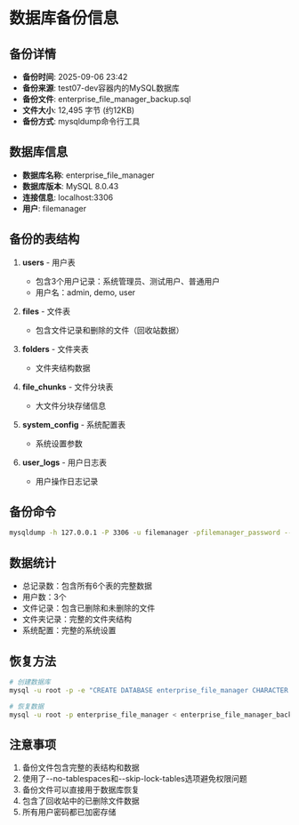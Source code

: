 # 数据库备份信息

## 备份详情
- **备份时间**: 2025-09-06 23:42
- **备份来源**: test07-dev容器内的MySQL数据库
- **备份文件**: enterprise_file_manager_backup.sql
- **文件大小**: 12,495 字节 (约12KB)
- **备份方式**: mysqldump命令行工具

## 数据库信息
- **数据库名称**: enterprise_file_manager
- **数据库版本**: MySQL 8.0.43
- **连接信息**: localhost:3306
- **用户**: filemanager

## 备份的表结构
1. **users** - 用户表
   - 包含3个用户记录：系统管理员、测试用户、普通用户
   - 用户名：admin, demo, user

2. **files** - 文件表
   - 包含文件记录和删除的文件（回收站数据）

3. **folders** - 文件夹表
   - 文件夹结构数据

4. **file_chunks** - 文件分块表
   - 大文件分块存储信息

5. **system_config** - 系统配置表
   - 系统设置参数

6. **user_logs** - 用户日志表
   - 用户操作日志记录

## 备份命令
```bash
mysqldump -h 127.0.0.1 -P 3306 -u filemanager -pfilemanager_password --no-tablespaces --skip-lock-tables enterprise_file_manager > enterprise_file_manager_backup.sql
```

## 数据统计
- 总记录数：包含所有6个表的完整数据
- 用户数：3个
- 文件记录：包含已删除和未删除的文件
- 文件夹记录：完整的文件夹结构
- 系统配置：完整的系统设置

## 恢复方法
```bash
# 创建数据库
mysql -u root -p -e "CREATE DATABASE enterprise_file_manager CHARACTER SET utf8mb4 COLLATE utf8mb4_unicode_ci;"

# 恢复数据
mysql -u root -p enterprise_file_manager < enterprise_file_manager_backup.sql
```

## 注意事项
1. 备份文件包含完整的表结构和数据
2. 使用了--no-tablespaces和--skip-lock-tables选项避免权限问题
3. 备份文件可以直接用于数据库恢复
4. 包含了回收站中的已删除文件数据
5. 所有用户密码都已加密存储